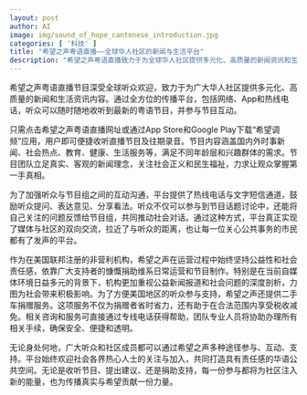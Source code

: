 ```yaml
---
layout: post
author: AI
image: img/sound_of_hope_cantonese_introduction.jpg
categories: [ '科技' ]
title: "希望之声粤语直播——全球华人社区的新闻与生活平台"  
description: "希望之声粤语直播致力于为全球华人社区提供多元化、高质量的新闻资讯和生活服务。用户可通过网络、App和热线电话收听节目、参与互动，体验全方位的媒体交流。同时，平台以公益为本，依靠社会捐助运营，并为美国听众提供二手车捐赠及税收减免服务，欢迎社区成员多渠道参与、支持和发声。"
---
```

希望之声粤语直播节目深受全球听众欢迎，致力于为广大华人社区提供多元化、高质量的新闻和生活资讯内容。通过全方位的传播平台，包括网络、App和热线电话，听众可以随时随地收听到最新的粤语节目，并参与节目互动。

只需点击希望之声粤语直播网址或通过App Store和Google Play下载“希望调频”应用，用户即可便捷收听直播节目及往期录音。节目内容涵盖国内外时事新闻、社会热点、教育、健康、生活服务等，满足不同年龄层和兴趣群体的需求。节目团队立足真实、客观的新闻理念，关注社会正义和民生福祉，力求让观众掌握第一手真相。

为了加强听众与节目组之间的互动沟通，平台提供了热线电话与文字短信通道，鼓励听众提问、表达意见、分享看法。听众不仅可以参与到节目话题讨论中，还能将自己关注的问题反馈给节目组，共同推动社会对话。通过这种方式，平台真正实现了媒体与社区的双向交流，拉近了与听众的距离，也让每一位关心公共事务的市民都有了发声的平台。

作为在美国联邦注册的非营利机构，希望之声在运营过程中始终坚持公益性和社会责任感，依靠广大支持者的慷慨捐助维系日常运营和节目制作。特别是在当前自媒体环境日益多元的背景下，机构更加重视公益新闻报道和社会问题的深度剖析，力图为社会带来积极影响。为了方便美国地区的听众参与支持，希望之声还提供二手车捐赠服务。这项服务不仅为捐赠者省时省力，还有助于在合法范围内享受税收减免。相关咨询和服务可直接通过专线电话获得帮助，团队专业人员将协助办理所有相关手续，确保安全、便捷和透明。

无论身处何地，广大听众和社区成员都可以通过希望之声多种途径参与、互动、支持。平台始终欢迎社会各界热心人士的关注与加入，共同打造具有责任感的华语公共空间。无论是收听节目、提出建议、还是捐助支持，每一份参与都将为社区注入新的能量，也为传播真实与希望贡献一份力量。